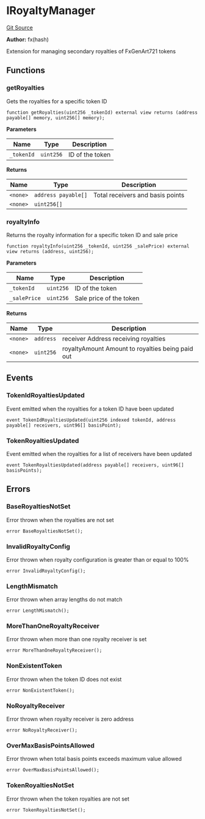 # IRoyaltyManager
[Git Source](https://github.com/fxhash/fxhash-evm-contracts/blob/709c3bd5035ed7a7acc4391ca2a42cf2ad71efed/src/interfaces/IRoyaltyManager.sol)

**Author:**
fx(hash)

Extension for managing secondary royalties of FxGenArt721 tokens


## Functions
### getRoyalties

Gets the royalties for a specific token ID


```solidity
function getRoyalties(uint256 _tokenId) external view returns (address payable[] memory, uint256[] memory);
```
**Parameters**

|Name|Type|Description|
|----|----|-----------|
|`_tokenId`|`uint256`|ID of the token|

**Returns**

|Name|Type|Description|
|----|----|-----------|
|`<none>`|`address payable[]`|Total receivers and basis points|
|`<none>`|`uint256[]`||


### royaltyInfo

Returns the royalty information for a specific token ID and sale price


```solidity
function royaltyInfo(uint256 _tokenId, uint256 _salePrice) external view returns (address, uint256);
```
**Parameters**

|Name|Type|Description|
|----|----|-----------|
|`_tokenId`|`uint256`|ID of the token|
|`_salePrice`|`uint256`|Sale price of the token|

**Returns**

|Name|Type|Description|
|----|----|-----------|
|`<none>`|`address`|receiver Address receiving royalties|
|`<none>`|`uint256`|royaltyAmount Amount to royalties being paid out|


## Events
### TokenIdRoyaltiesUpdated
Event emitted when the royalties for a token ID have been updated


```solidity
event TokenIdRoyaltiesUpdated(uint256 indexed tokenId, address payable[] receivers, uint96[] basisPoint);
```

### TokenRoyaltiesUpdated
Event emitted when the royalties for a list of receivers have been updated


```solidity
event TokenRoyaltiesUpdated(address payable[] receivers, uint96[] basisPoints);
```

## Errors
### BaseRoyaltiesNotSet
Error thrown when the royalties are not set


```solidity
error BaseRoyaltiesNotSet();
```

### InvalidRoyaltyConfig
Error thrown when royalty configuration is greater than or equal to 100%


```solidity
error InvalidRoyaltyConfig();
```

### LengthMismatch
Error thrown when array lengths do not match


```solidity
error LengthMismatch();
```

### MoreThanOneRoyaltyReceiver
Error thrown when more than one royalty receiver is set


```solidity
error MoreThanOneRoyaltyReceiver();
```

### NonExistentToken
Error thrown when the token ID does not exist


```solidity
error NonExistentToken();
```

### NoRoyaltyReceiver
Error thrown when royalty receiver is zero address


```solidity
error NoRoyaltyReceiver();
```

### OverMaxBasisPointsAllowed
Error thrown when total basis points exceeds maximum value allowed


```solidity
error OverMaxBasisPointsAllowed();
```

### TokenRoyaltiesNotSet
Error thrown when the token royalties are not set


```solidity
error TokenRoyaltiesNotSet();
```

